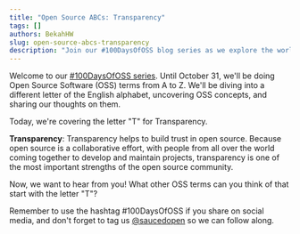 ```yaml
---
title: "Open Source ABCs: Transparency"
tags: []
authors: BekahHW
slug: open-source-abcs-transparency
description: "Join our #100DaysOfOSS blog series as we explore the world of Open Source Software (OSS) from A to Z! Every week, we'll discuss two new letters of the English alphabet. Share your thoughts, ideas, and favorite OSS projects for each letter. Let's celebrate the power of open source together! "
---
```


Welcome to our [#100DaysOfOSS series](https://dev.to/opensauced/100daysofoss-growing-skills-and-real-world-experience-3o5k). Until October 31, we'll be doing  Open Source Software (OSS) terms from A to Z. We'll be diving into a different letter of the English alphabet, uncovering OSS concepts, and sharing our thoughts on them.

<!-- truncate -->


Today, we're covering the letter "T" for Transparency.

**Transparency**: Transparency helps to build trust in open source. Because open source is a collaborative effort, with people from all over the world coming together to develop and maintain projects, transparency is one of the most important strengths of the open source community. 

Now, we want to hear from you! What other OSS terms can you think of that start with the letter "T"? 

Remember to use the hashtag #100DaysOfOSS if you share on social media, and don't forget to tag us [@saucedopen](https://twitter.com/saucedopen) so we can follow along.